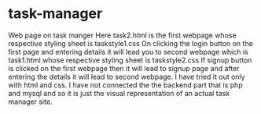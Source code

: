 # task-manager
Web page on task manger
Here task2.html is the first webpage whose respective styling sheet is taskstyle1.css 
On clicking the login button on the first page and entering details it will lead you to second webpage which is task1.html whose respective styling sheet is taskstyle2.css
If signup button is clicked on the first webpage then it will lead to signup page and after entering the details it will lead to second webpage.
I have tried it out only with html and css. I have not connected the the backend part that is php and mysql and so it is just the visual representation of an actual task manager site.
